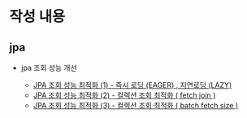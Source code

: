 # 작성 내용

## jpa
- jpa 조회 성능 개선

  - [JPA 조회 성능 최적화 (1) - 즉시 로딩 (EAGER) , 지연로딩 (LAZY)](./jpa_entity_query)
  - [JPA 조회 성능 최적화 (2) - 컬렉션 조회 최적화 ( fetch join )](./jpa_entity_query)
  - [JPA 조회 성능 최적화 (3) - 컬렉션 조회 최적화 ( batch fetch size )](./jpa_entity_query)


